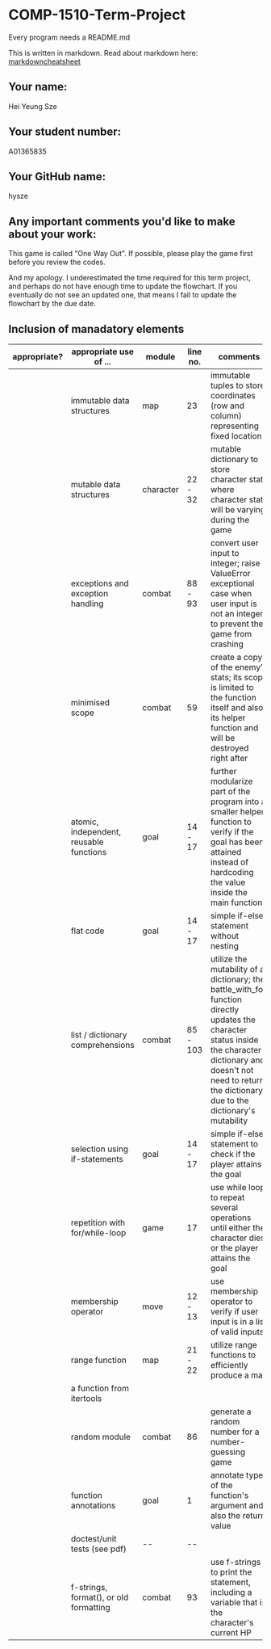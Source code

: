 # COMP-1510-Term-Project

Every program needs a README.md

This is written in markdown. Read about markdown here: [markdowncheatsheet](https://www.markdownguide.org/cheat-sheet/)

## Your name:
Hei Yeung Sze

## Your student number:
A01365835

## Your GitHub name:
hysze

## Any important comments you'd like to make about your work:
This game is called "One Way Out". If possible, please play the game first before you review the 
codes. 

And my apology. I underestimated the time required for this term project, and perhaps do not have 
enough time to update the flowchart. If you eventually do not see an updated one, that means I fail 
to update the flowchart by the due date.

## Inclusion of manadatory elements
| appropriate? | appropriate use of ...                  | module    | line no. | comments                                                                                                                                                                                                                    |
|--------------|-----------------------------------------|-----------|------|-----------------------------------------------------------------------------------------------------------------------------------------------------------------------------------------------------------------------------|
|              | immutable data structures               | map       | 23   | immutable tuples to store coordinates (row and column) representing fixed location                                                                                                                                          |
|              | mutable data structures                 | character | 22 - 32 | mutable dictionary to store character stats where character stats will be varying during the game                                                                                                                           |
|              | exceptions and exception handling       | combat    | 88 - 93 | convert user input to integer; raise a ValueError exceptional case when user input is not an integer to prevent the game from crashing                                                                                      |
|              | minimised scope                         | combat    | 59   | create a copy of the enemy's stats; its scope is limited to the function itself and also its helper function and will be destroyed right after                                                                              |
|              | atomic, independent, reusable functions | goal      | 14 - 17 | further modularize part of the program into a smaller helper function to verify if the goal has been attained instead of hardcoding the value inside the main function                                                      |
|              | flat code                               | goal      | 14 - 17 | simple if-else statement without nesting                                                                                                                                                                                    |
|              | list / dictionary comprehensions        | combat    | 85 - 103 | utilize the mutability of a dictionary; the battle_with_foe function directly updates the character status inside the character dictionary and doesn't not need to return the dictionary due to the dictionary's mutability |
|              | selection using if-statements           | goal      | 14 - 17 | simple if-else statement to check if the player attains the goal                                                                                                                                                            |
|              | repetition with for/while-loop          | game      | 17   | use while loop to repeat several operations until either the character dies or the player attains the goal                                                                                                                  |
|              | membership operator                     | move      | 12 - 13 | use membership operator to verify if user input is in a list of valid inputs                                                                                                                                                |
|              | range function                          | map       | 21 - 22 | utilize range functions to efficiently produce a map                                                                                                                                                                        |
|              | a function from itertools               |           |      |                                                                                                                                                                                                                             |
|              | random module                           | combat    | 86   | generate a random number for a number-guessing game                                                                                                                                                                         |
|              | function annotations                    | goal      | 1    | annotate types of the function's argument and also the return value                                                                                                                                                         |
|              | doctest/unit tests (see pdf)            | --        | --   |                                                                                                                                                                                                                             |
|              | f-strings, format(), or old formatting  | combat    | 93   | use f-strings to print the statement, including a variable that is the character's current HP                                                                                                                               |